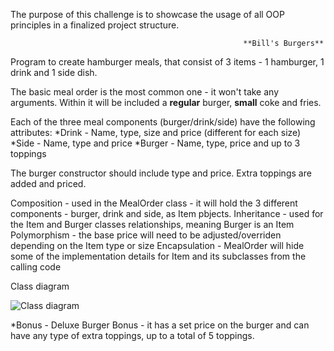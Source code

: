 The purpose of this challenge is to showcase the usage of all OOP principles in a finalized project structure.

                                                        **Bill's Burgers**

Program to create hamburger meals, that consist of 3 items - 1 hamburger, 1 drink and 1 side dish.

The basic meal order is the most common one - it won't take any arguments. Within it will be included a **regular** burger, **small** coke and fries.

Each of the three meal components (burger/drink/side) have the following attributes:
*Drink - Name, type, size and price (different for each size)
*Side - Name, type and price
*Burger - Name, type, price and up to 3 toppings

The burger constructor should include type and price.
Extra toppings are added and priced.

Composition - used in the MealOrder class - it will hold the 3 different components - burger, drink and side, as Item pbjects.
Inheritance - used for the Item and Burger classes relationships, meaning Burger is an Item
Polymorphism - the base price will need to be adjusted/overriden depending on the Item type or size
Encapsulation - MealOrder will hide some of the implementation details for Item and its subclasses from the calling code 

Class diagram

![Class diagram](https://github.com/user-attachments/assets/624a176a-2c54-44cf-8e90-a6f0f1816440)

*Bonus - Deluxe Burger Bonus - it has a set price on the burger and can have any type of extra toppings, up to a total of 5 toppings.

